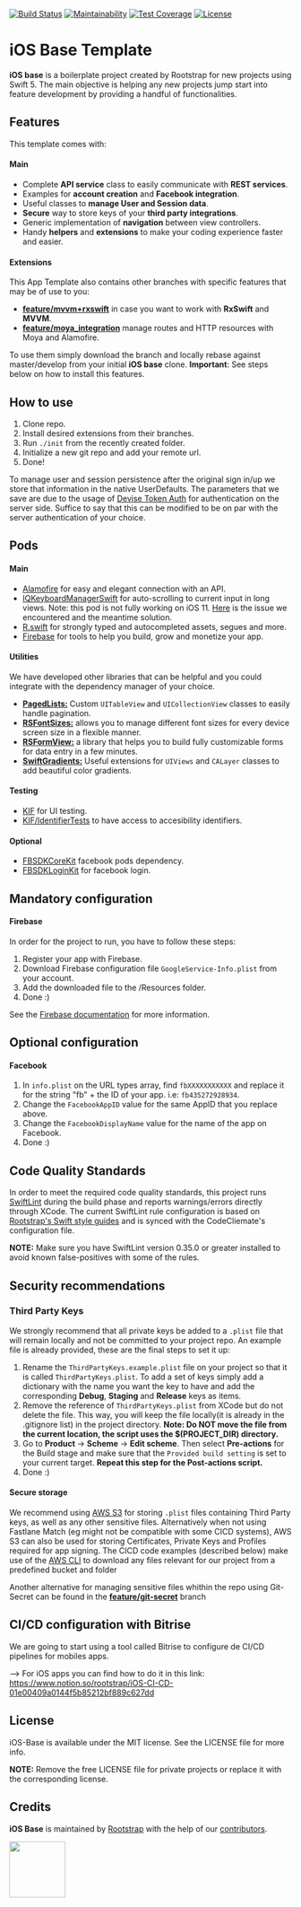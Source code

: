 [![Build Status](https://img.shields.io/travis/rootstrap/ios-base/master.svg)](https://travis-ci.org/rootstrap/ios-base)
[![Maintainability](https://api.codeclimate.com/v1/badges/21b076c80057210cda75/maintainability)](https://codeclimate.com/github/rootstrap/ios-base/maintainability)
[![Test Coverage](https://api.codeclimate.com/v1/badges/21b076c80057210cda75/test_coverage)](https://codeclimate.com/github/rootstrap/ios-base/test_coverage)
[![License](https://img.shields.io/github/license/rootstrap/ios-base.svg)](https://github.com/rootstrap/ios-base/blob/master/LICENSE.md)

# iOS Base Template
**iOS base** is a boilerplate project created by Rootstrap for new projects using Swift 5. The main objective is helping any new projects jump start into feature development by providing a handful of functionalities.

## Features
This template comes with:
#### Main
- Complete **API service** class to easily communicate with **REST services**.
- Examples for **account creation** and **Facebook integration**.
- Useful classes to **manage User and Session data**.
- **Secure** way to store keys of your **third party integrations**.
- Generic implementation of **navigation** between view controllers.
- Handy **helpers** and **extensions** to make your coding experience faster and easier.


#### Extensions
 This App Template also contains other branches with specific features that may be of use to you:

- [**feature/mvvm+rxswift**](https://github.com/rootstrap/ios-base/tree/feature/mvvm%2Brxswift) in case you want to work with **RxSwift** and **MVVM**.
- [**feature/moya_integration**](https://github.com/rootstrap/ios-base/tree/feature/moya_integration) manage routes and HTTP resources with Moya and Alamofire.

To use them simply download the branch and locally rebase against master/develop from your initial **iOS base** clone.
**Important**: See steps below on how to install this features.

## How to use
1. Clone repo.
2. Install desired extensions from their branches.
3. Run `./init` from the recently created folder.
4. Initialize a new git repo and add your remote url.
5. Done!

To manage user and session persistence after the original sign in/up we store that information in the native UserDefaults. The parameters that we save are due to the usage of [Devise Token Auth](https://github.com/lynndylanhurley/devise_token_auth) for authentication on the server side. Suffice to say that this can be modified to be on par with the server authentication of your choice.

## Pods
#### Main
 - [Alamofire](https://github.com/Alamofire/Alamofire) for easy and elegant connection with an API.
 - [IQKeyboardManagerSwift](https://github.com/hackiftekhar/IQKeyboardManager) for auto-scrolling to current input in long views.
    Note: this pod is not fully working on iOS 11. [Here](https://github.com/hackiftekhar/IQKeyboardManager/issues/972) is the issue we encountered and the meantime solution.
 - [R.swift](https://github.com/mac-cain13/R.swift) for strongly typed and autocompleted assets, segues and more.
 - [Firebase](https://github.com/firebase/firebase-ios-sdk) for tools to help you build, grow and monetize your app.

#### Utilities

We have developed other libraries that can be helpful and you could integrate with the dependency manager of your choice.

- **[PagedLists:](https://github.com/rootstrap/PagedLists)** Custom `UITableView` and `UICollectionView` classes to easily handle pagination.
- **[RSFontSizes:](https://github.com/rootstrap/RSFontSizes)** allows you to manage different font sizes for every device screen size in a flexible manner.
- **[RSFormView:](https://github.com/rootstrap/RSFormView)** a library that helps you to build fully customizable forms for data entry in a few minutes.
- **[SwiftGradients:](https://github.com/rootstrap/SwiftGradients)** Useful extensions for `UIViews` and `CALayer` classes to add beautiful color gradients.


#### Testing
 - [KIF](https://github.com/kif-framework/KIF) for UI testing.
 - [KIF/IdentifierTests](https://github.com/kif-framework/KIF) to have access to accesibility identifiers.

#### Optional
 - [FBSDKCoreKit](https://github.com/facebook/facebook-ios-sdk) facebook pods dependency.
 - [FBSDKLoginKit](https://github.com/facebook/facebook-ios-sdk) for facebook login.

## Mandatory configuration
#### Firebase

In order for the project to run, you have to follow these steps:
1. Register your app with Firebase.
2. Download Firebase configuration file `GoogleService-Info.plist` from your account.
3. Add the downloaded file to the <main-source-folder>/Resources folder.
4. Done :)

See the [Firebase documentation](https://firebase.google.com/docs/ios/setup) for more information.

## Optional configuration
#### Facebook
1. In `info.plist` on the URL types array, find `fbXXXXXXXXXXX` and replace it for the string "fb" + the ID of your app. i.e: `fb435272928934`.
2. Change the `FacebookAppID` value for the same AppID that you replace above.
3. Change the `FacebookDisplayName` value for the name of the app on Facebook.
4. Done :)

## Code Quality Standards
In order to meet the required code quality standards,  this project runs [SwiftLint](https://github.com/realm/SwiftLint )
during the build phase and reports warnings/errors directly through XCode.
The current SwiftLint rule configuration is based on [Rootstrap's Swift style guides](https://rootstrap.github.io/swift) and is synced with
the CodeCliemate's configuration file.

**NOTE:** Make sure you have SwiftLint version 0.35.0 or greater installed to avoid known false-positives with some of the rules.

## Security recommendations

### Third Party Keys

We strongly recommend that all private keys be added to a `.plist` file that will remain locally and not be committed to your project repo. An example file is already provided, these are the final steps to set it up:

1. Rename the `ThirdPartyKeys.example.plist` file on your project so that it is called `ThirdPartyKeys.plist`.
  To add a set of keys simply add a dictionary with the name you want the key to have and add the corresponding **Debug**, **Staging** and **Release** keys as items.
2. Remove the reference of `ThirdPartyKeys.plist` from XCode but do not delete the file. This way, you will keep the file locally(it is already in the .gitignore list) in the project directory.
  **Note: Do NOT move the file from the current location, the script uses the $(PROJECT_DIR) directory.**
3. Go to **Product** -> **Scheme** -> **Edit scheme**. Then select **Pre-actions** for the Build stage and make sure that the `Provided build setting` is set to your current target.
**Repeat this step for the Post-actions script.**
4. Done :)

#### Secure storage

We recommend using [AWS S3](https://docs.aws.amazon.com/AmazonS3/latest/userguide/Welcome.html) for storing `.plist` files containing Third Party keys, as well as any other sensitive files. Alternatively when not using Fastlane Match (eg might not be compatible with some CICD systems), AWS S3 can also be used for storing Certificates, Private Keys and Profiles required for app signing. The CICD code examples (described below) make use of the [AWS CLI](https://docs.aws.amazon.com/cli/latest/userguide/install-cliv2.html) to download any files relevant for our project from a predefined bucket and folder 

Another alternative for managing sensitive files whithin the repo using Git-Secret can be found in the [**feature/git-secret**](https://github.com/rootstrap/ios-base/tree/feature/jenkins) branch 

## CI/CD configuration with Bitrise

We are going to start using a tool called Bitrise to configure de CI/CD pipelines for mobiles apps.

--> For iOS apps you can find how to do it in this link: https://www.notion.so/rootstrap/iOS-CI-CD-01e00409a0144f5b85212bf889c627dd

## License

iOS-Base is available under the MIT license. See the LICENSE file for more info.

**NOTE:** Remove the free LICENSE file for private projects or replace it with the corresponding license.

## Credits

**iOS Base** is maintained by [Rootstrap](http://www.rootstrap.com) with the help of our [contributors](https://github.com/rootstrap/ios-base/contributors).

[<img src="https://s3-us-west-1.amazonaws.com/rootstrap.com/img/rs.png" width="100"/>](http://www.rootstrap.com)
